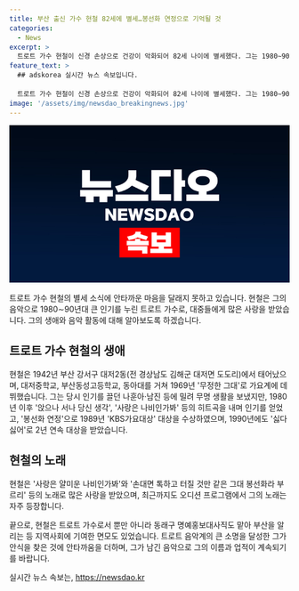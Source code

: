 ```yaml
---
title: 부산 출신 가수 현철 82세에 별세…봉선화 연정으로 기억될 것
categories:
  - News
excerpt: >
  트로트 가수 현철이 신경 손상으로 건강이 악화되어 82세 나이에 별세했다. 그는 1980∼90년대에 ‘봉선화 연정’, ‘사랑은 나비인가봐’ 등의 히트곡으로 인기를 누렸고, 2010년대까지 활발한 활동을 펼친 후 건강 문제로 활동을 중단했다. 1942년 출생한 그는 무명기를 거쳐 인기를 얻어 ‘트로트 4대 천왕’으로 불렸으며, 동래구 홍보대사직도 맡은 바 있다. 그의 대중가요는 여전히 인기를 끌며 오디션 프로그램에서도 자주 등장한다.
feature_text: >
  ## adskorea 실시간 뉴스 속보입니다.

  트로트 가수 현철이 신경 손상으로 건강이 악화되어 82세 나이에 별세했다. 그는 1980∼90년대에 ‘봉선화 연정’, ‘사랑은 나비인가봐’ 등의 히트곡으로 인기를 누렸고, 2010년대까지 활발한 활동을 펼친 후 건강 문제로 활동을 중단했다. 1942년 출생한 그는 무명기를 거쳐 인기를 얻어 ‘트로트 4대 천왕’으로 불렸으며, 동래구 홍보대사직도 맡은 바 있다. 그의 대중가요는 여전히 인기를 끌며 오디션 프로그램에서도 자주 등장한다.
image: '/assets/img/newsdao_breakingnews.jpg'
---
```


<p><img src="/assets/img/newsdao_breakingnews.jpg" alt="adskorea 속보" /></p>

<p>트로트 가수 현철의 별세 소식에 안타까운 마음을 달래지 못하고 있습니다. 현철은 그의 음악으로 1980∼90년대 큰 인기를 누린 트로트 가수로, 대중들에게 많은 사랑을 받았습니다. 그의 생애와 음악 활동에 대해 알아보도록 하겠습니다.</p>

<h2 data-ke-size="size26">트로트 가수 현철의 생애</h2>

<p data-ke-size="size16">현철은 1942년 부산 강서구 대저2동(전 경상남도 김해군 대저면 도도리)에서 태어났으며, 대저중학교, 부산동성고등학교, 동아대를 거쳐 1969년 '무정한 그대'로 가요계에 데뷔했습니다. 그는 당시 인기를 끌던 나훈아·남진 등에 밀려 무명 생활을 보냈지만, 1980년 이후 '앉으나 서나 당신 생각', '사랑은 나비인가봐' 등의 히트곡을 내며 인기를 얻었고, '봉선화 연정'으로 1989년 'KBS가요대상' 대상을 수상하였으며, 1990년에도 '싫다 싫어'로 2년 연속 대상을 받았습니다.</p>

<h2 data-ke-size="size26">현철의 노래</h2>

<p data-ke-size="size16">현철은 '사랑은 얄미운 나비인가봐'와 '손대면 톡하고 터질 것만 같은 그대 봉선화라 부르리' 등의 노래로 많은 사랑을 받았으며, 최근까지도 오디션 프로그램에서 그의 노래는 자주 등장합니다.</p>

<p>끝으로, 현철은 트로트 가수로서 뿐만 아니라 동래구 명예홍보대사직도 맡아 부산을 알리는 등 지역사회에 기여한 면모도 있었습니다. 트로트 음악계의 큰 소명을 달성한 그가 안식을 찾은 것에 안타까움을 더하며, 그가 남긴 음악으로 그의 이름과 업적이 계속되기를 바랍니다.</p>
실시간 뉴스 속보는, <a href="https://newsdao.kr" rel="dofollow">https://newsdao.kr</a>


